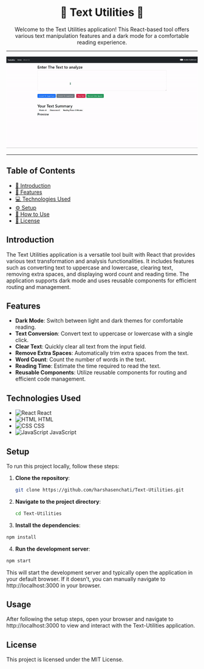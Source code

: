 <div align="center">
  <h1>📝 Text Utilities 📝</h1>
  <p>Welcome to the Text Utilities application! This React-based tool offers various text manipulation features and a dark mode for a comfortable reading experience.</p>
</div>

---

<div align="center">
  <img src="https://github.com/harshasenchati/Text-Utilities/blob/main/Textutils-record.gif">
</div>

---

## Table of Contents

- [📖 Introduction](#introduction)
- [🎨 Features](#features)
- [💻 Technologies Used](#technologies-used)
- [⚙️ Setup](#setup)
- [🚀 How to Use](#how-to-use)
- [📜 License](#license)

## Introduction

The Text Utilities application is a versatile tool built with React that provides various text transformation and analysis functionalities. It includes features such as converting text to uppercase and lowercase, clearing text, removing extra spaces, and displaying word count and reading time. The application supports dark mode and uses reusable components for efficient routing and management.

## Features

- **Dark Mode**: Switch between light and dark themes for comfortable reading.
- **Text Conversion**: Convert text to uppercase or lowercase with a single click.
- **Clear Text**: Quickly clear all text from the input field.
- **Remove Extra Spaces**: Automatically trim extra spaces from the text.
- **Word Count**: Count the number of words in the text.
- **Reading Time**: Estimate the time required to read the text.
- **Reusable Components**: Utilize reusable components for routing and efficient code management.

## Technologies Used

- <img src="https://img.icons8.com/color/48/000000/react-native.png" alt="React" width="30" height="30"> React
- <img src="https://img.icons8.com/color/48/000000/html-5.png" alt="HTML" width="30" height="30"> HTML
- <img src="https://img.icons8.com/color/48/000000/css3.png" alt="CSS" width="30" height="30"> CSS
- <img src="https://img.icons8.com/color/48/000000/javascript.png" alt="JavaScript" width="30" height="30"> JavaScript




## Setup

To run this project locally, follow these steps:

1. **Clone the repository**:
   ```bash
   git clone https://github.com/harshasenchati/Text-Utilities.git
   ```
2. **Navigate to the project directory**:
   ```bash
   cd Text-Utilities
   ```
3. **Install the dependencies**:
  ```bash
npm install
```
4. **Run the development server**:
  ```bash
npm start
```
This will start the development server and typically open the application in your default browser. If it doesn’t, you can manually navigate to http://localhost:3000 in your browser.
## Usage
After following the setup steps, open your browser and navigate to http://localhost:3000 to view and interact with the Text-Utilities application.

## License
This project is licensed under the MIT License.
